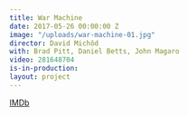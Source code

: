 ```yaml
---
title: War Machine
date: 2017-05-26 00:00:00 Z
image: "/uploads/war-machine-01.jpg"
director: David Michôd
with: Brad Pitt, Daniel Betts, John Magaro
video: 281648704
is-in-production: 
layout: project
---
```


[IMDb](https://www.imdb.com/title/tt4758646/?ref_=nv_sr_srsg_0_tt_7_nm_1_q_war%2520machine)